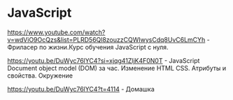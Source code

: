 # JavaScript

https://www.youtube.com/watch?v=wdViO9OcQzs&list=PLRD56Ql8zouzzCQWIwysCdq8UvC6LmCYh - Фриласер по жизни.Курс обучения JavaScript с нуля.

https://youtu.be/DuWyc76lYC4?si=xjqg41ZljK4F0N0T - JavaScript Document object model (DOM) за час. Изменение HTML CSS. Атрибуты и свойства. Окружение

https://youtu.be/DuWyc76lYC4?t=4114 - Домашка
